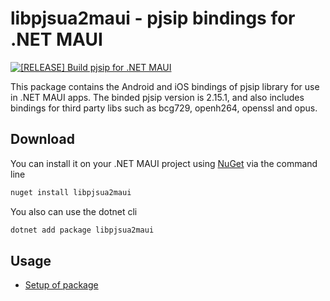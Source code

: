 # libpjsua2maui - pjsip bindings for .NET MAUI

[![[RELEASE] Build pjsip for .NET MAUI](https://github.com/weslleymurdock/libpjsua2maui/actions/workflows/build-package.yaml/badge.svg)](https://github.com/weslleymurdock/libpjsua2maui/actions/workflows/build-package.yaml)

This package contains the Android and iOS bindings of pjsip library for use in .NET MAUI apps.
The binded pjsip version is 2.15.1, and also includes bindings for third party libs such as bcg729, openh264, openssl and opus.

## Download

You can install it on your .NET MAUI project using [NuGet](https://www.nuget.org/packages/libpjsua2maui/) via the command line

```cmd
nuget install libpjsua2maui
```

You also can use the dotnet cli

```cmd
dotnet add package libpjsua2maui
```  

## Usage

- [Setup of package](./src/README.md#usage/)
